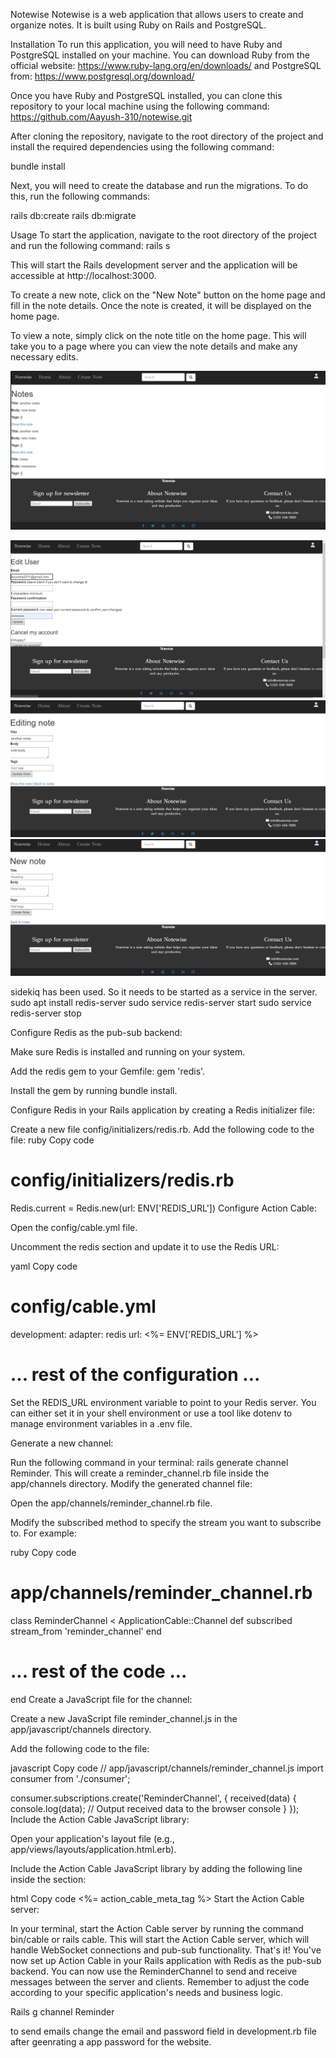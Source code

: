 Notewise
Notewise is a web application that allows users to create and organize notes. It is built using Ruby on Rails and PostgreSQL.

Installation
To run this application, you will need to have Ruby and PostgreSQL installed on your machine. You can download Ruby from the official website: https://www.ruby-lang.org/en/downloads/ and PostgreSQL from: https://www.postgresql.org/download/

Once you have Ruby and PostgreSQL installed, you can clone this repository to your local machine using the following command:
https://github.com/Aayush-310/notewise.git

After cloning the repository, navigate to the root directory of the project and install the required dependencies using the following command:

bundle install

Next, you will need to create the database and run the migrations. To do this, run the following commands:

rails db:create
rails db:migrate

Usage
To start the application, navigate to the root directory of the project and run the following command:
rails s

This will start the Rails development server and the application will be accessible at http://localhost:3000.

To create a new note, click on the "New Note" button on the home page and fill in the note details. Once the note is created, it will be displayed on the home page.

To view a note, simply click on the note title on the home page. This will take you to a page where you can view the note details and make any necessary edits.

![Screenshot](/images/homepage.png)

![Screenshot](/images/edit_user.png)
![Screenshot](/images/edit_note.png)
![Screenshot](/images/new_note.png)

sidekiq has been used. So it needs to be started as a service in the server. sudo apt install redis-server
sudo service redis-server start
sudo service redis-server stop

Configure Redis as the pub-sub backend:

Make sure Redis is installed and running on your system.

Add the redis gem to your Gemfile: gem 'redis'.

Install the gem by running bundle install.

Configure Redis in your Rails application by creating a Redis initializer file:

Create a new file config/initializers/redis.rb.
Add the following code to the file:
ruby
Copy code

# config/initializers/redis.rb

Redis.current = Redis.new(url: ENV['REDIS_URL'])
Configure Action Cable:

Open the config/cable.yml file.

Uncomment the redis section and update it to use the Redis URL:

yaml
Copy code

# config/cable.yml

development:
adapter: redis
url: <%= ENV['REDIS_URL'] %>

# ... rest of the configuration ...

Set the REDIS_URL environment variable to point to your Redis server. You can either set it in your shell environment or use a tool like dotenv to manage environment variables in a .env file.

Generate a new channel:

Run the following command in your terminal: rails generate channel Reminder.
This will create a reminder_channel.rb file inside the app/channels directory.
Modify the generated channel file:

Open the app/channels/reminder_channel.rb file.

Modify the subscribed method to specify the stream you want to subscribe to. For example:

ruby
Copy code

# app/channels/reminder_channel.rb

class ReminderChannel < ApplicationCable::Channel
def subscribed
stream_from 'reminder_channel'
end

# ... rest of the code ...

end
Create a JavaScript file for the channel:

Create a new JavaScript file reminder_channel.js in the app/javascript/channels directory.

Add the following code to the file:

javascript
Copy code
// app/javascript/channels/reminder_channel.js
import consumer from './consumer';

consumer.subscriptions.create('ReminderChannel', {
received(data) {
console.log(data); // Output received data to the browser console
}
});
Include the Action Cable JavaScript library:

Open your application's layout file (e.g., app/views/layouts/application.html.erb).

Include the Action Cable JavaScript library by adding the following line inside the <head> section:

html
Copy code
<%= action_cable_meta_tag %>
Start the Action Cable server:

In your terminal, start the Action Cable server by running the command bin/cable or rails cable.
This will start the Action Cable server, which will handle WebSocket connections and pub-sub functionality.
That's it! You've now set up Action Cable in your Rails application with Redis as the pub-sub backend. You can now use the ReminderChannel to send and receive messages between the server and clients. Remember to adjust the code according to your specific application's needs and business logic.

Rails g channel Reminder

to send emails change the email and password field in development.rb file after geenrating a app password for the website.
